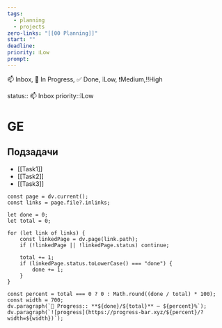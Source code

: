 ```yaml
---
tags:
  - planning
  - projects
zero-links: "[[00 Planning]]"
start: ""
deadline: 
priority: ❕Low
prompt:
---
```

📫 Inbox, 📌 In Progress, ✅ Done, ❕Low, ❗Medium,‼️High

status:: 📫 Inbox
priority::❕Low
# GE

## Подзадачи
- [[Task1]]
- [[Task2]]
- [[Task3]]


```dataviewjs
const page = dv.current();
const links = page.file?.inlinks;

let done = 0;
let total = 0;

for (let link of links) {
    const linkedPage = dv.page(link.path);
    if (!linkedPage || !linkedPage.status) continue;

    total += 1;
    if (linkedPage.status.toLowerCase() === "done") {
        done += 1;
    }
}

const percent = total === 0 ? 0 : Math.round((done / total) * 100);
const width = 700;
dv.paragraph(`🧩 Progress:: **${done}/${total}** — ${percent}%`);
dv.paragraph(`![progress](https://progress-bar.xyz/${percent}/?width=${width})`);

```

